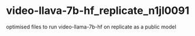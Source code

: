 # video-llava-7b-hf_replicate_n1jl0091
optimised files to run video-llama-7b-hf on replicate as a public model
